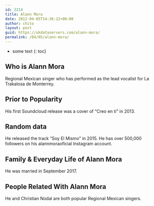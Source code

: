 ```yaml
---
id: 2214
title: Alann Mora
date: 2012-04-05T14:36:22+00:00
author: chito
layout: post
guid: https://ukdataservers.com/alann-mora/
permalink: /04/05/alann-mora/
---
```


* some text
{: toc}


## Who is  Alann Mora
                  
                  
                  
Regional Mexican singer who has performed as the lead vocalist for La Trakalosa de Monterrey. 
                  
                
                
                
## Prior to Popularity 
                  
                  
                  
His first Soundcloud release was a cover of &#8220;Creo en ti&#8221; in 2013. 
                  
                
                
                
## Random data 
                  
                  
                  
He released the track &#8220;Soy El Mismo&#8221; in 2015. He has over 500,000 followers on his alannmoraoficial Instagram account.
                  
                
                
                
## Family & Everyday Life of Alann Mora
                  
                  
                  
He was married in September 2017. 
                  
                
                
                
## People Related With  Alann Mora
                  
                  
                  
He and Christian Nodal are both popular Regional Mexican singers.
                  
                
              
            
          
          
          
    
    
  
